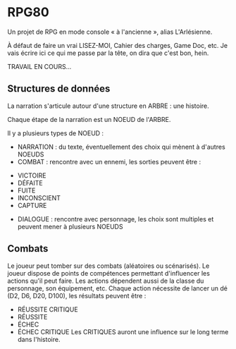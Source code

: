 # RPG80 #

Un projet de RPG en mode console « à l'ancienne », alias L'Arlésienne.

À défaut de faire un vrai LISEZ-MOI, Cahier des charges, Game Doc, etc. Je vais écrire ici ce qui me passe par la tête, on dira que c'est bon, hein.

TRAVAIL EN COURS...

## Structures de données ##

La narration s'articule autour d'une structure en ARBRE : une histoire.

Chaque étape de la narration est un NOEUD de l'ARBRE.

Il y a plusieurs types de NOEUD :

- NARRATION : du texte, éventuellement des choix qui mènent à d'autres NOEUDS
- COMBAT : rencontre avec un ennemi, les sorties peuvent être :
 * VICTOIRE
 * DÉFAITE
 * FUITE
 * INCONSCIENT
 * CAPTURE
- DIALOGUE : rencontre avec personnage, les choix sont multiples et peuvent mener à plusieurs NOEUDS

## Combats ##

Le joueur peut tomber sur des combats (aléatoires ou scénarisés). Le joueur dispose de points de compétences permettant d'influencer les actions qu'il peut faire.
Les actions dépendent aussi de la classe du personnage, son équipement, etc.
Chaque action nécessite de lancer un dé (D2, D6, D20, D100), les résultats peuvent être :
 * RÉUSSITE CRITIQUE
 * RÉUSSITE
 * ÉCHEC
 * ÉCHEC CRITIQUE
Les CRITIQUES auront une influence sur le long terme dans l'histoire.